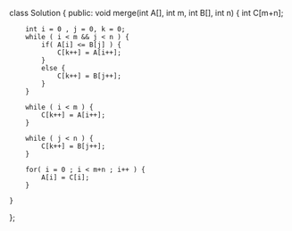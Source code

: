 class Solution {
public:
    void merge(int A[], int m, int B[], int n) {
        int C[m+n];
        
        int i = 0 , j = 0, k = 0;
        while ( i < m && j < n ) {
            if( A[i] <= B[j] ) {
                C[k++] = A[i++];
            }
            else {
                C[k++] = B[j++];
            }
        }
        
        while ( i < m ) {
            C[k++] = A[i++];
        }
        
        while ( j < n ) {
            C[k++] = B[j++];
        }
        
        for( i = 0 ; i < m+n ; i++ ) {
            A[i] = C[i];
        }
        
    }
};
